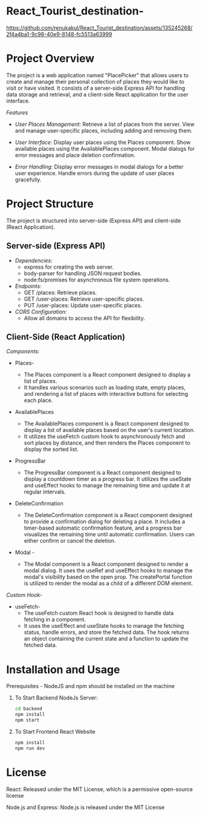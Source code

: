 # React_Tourist_destination-

https://github.com/renukakul/React_Tourist_destination/assets/135245268/2f4a4ba1-9c98-40e9-8148-fc5513a63999

# Project Overview
The project is a web application named "PlacePicker" that allows users to create and manage their personal collection of places they would like to visit or have visited. It consists of a server-side Express API for handling data storage and retrieval, and a client-side React application for the user interface.

*Features*

- *User Places Management:*
  Retrieve a list of places from the server.
  View and manage user-specific places, including adding and removing them.

- *User Interface:*
  Display user places using the Places component.
  Show available places using the AvailablePlaces component.
  Modal dialogs for error messages and place deletion confirmation.

- *Error Handling:*
  Display error messages in modal dialogs for a better user experience.
  Handle errors during the update of user places gracefully.

# Project Structure
The project is structured into server-side (Express API) and client-side (React Application).

## Server-side (Express API)
- *Dependencies:*
    - express for creating the web server.
    - body-parser for handling JSON request bodies.
    - node:fs/promises for asynchronous file system operations.
- *Endpoints:*
    - GET /places: Retrieve places.
    - GET /user-places: Retrieve user-specific places.
    - PUT /user-places: Update user-specific places.
- *CORS Configuration:*
    - Allow all domains to access the API for flexibility.
## Client-Side (React Application)
*Components*:
- Places-
    - The Places component is a React component designed to display a list of places.
    - It handles various scenarios such as loading state, empty places, and rendering a list of places with interactive buttons for selecting each place.

- AvailablePlaces 
  - The AvailablePlaces component is a React component designed to display a list of available places based on the user's current location.
  - It utilizes the useFetch custom hook to asynchronously fetch and sort places by distance, and then renders the Places component to display the sorted list.

- ProgressBar
    - The ProgressBar component is a React component designed to display a countdown timer as a progress bar. It utilizes the useState and useEffect hooks to manage the remaining time and update it at regular intervals.

- DeleteConfirmation
    - The DeleteConfirmation component is a React component designed to provide a confirmation dialog for deleting a place. It includes a timer-based automatic confirmation feature, and a progress bar visualizes the remaining time until automatic confirmation. Users can either confirm or cancel the deletion.

- Modal -
  - The Modal component is a React component designed to render a modal dialog. It uses the useRef and useEffect hooks to manage the modal's visibility based on the open prop. The createPortal function is utilized to render the modal as a child of a different DOM element.
 

*Custom Hook*-
- useFetch-
  - The useFetch custom React hook is designed to handle data fetching in a component.
  - It uses the useEffect and useState hooks to manage the fetching status, handle errors, and store the fetched data. The hook returns an object containing the current state and a function to update the fetched data.
 

# Installation and Usage
Prerequisites - NodeJS and npm should be installed on the machine

1. To Start Backend NodeJs Server:
   ```bash
   cd backend
   npm install
   npm start
   ```
2. To Start Frontend React Website
    ```bash
    npm install
    npm run dev
    ```

# License
React:
Released under the MIT License, which is a permissive open-source license

Node.js and Express:
Node.js is released under the MIT License 

  

